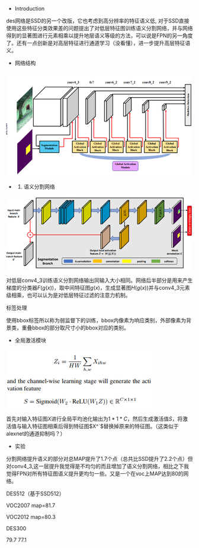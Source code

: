 * Introduction

des网络是SSD的另一个改版，它也考虑到高分辨率的特征语义低, 对于SSD直接使用这些特征分类效果差的问题提出了对低层特征图训练语义分割网络，并与网络得到的显著图进行元素相乘以提升地层语义等级的方法，可以说是FPN的另一角度了。还有一点创新是对高层特征进行通道学习（没看懂），进一步提升高层特征语义。

* 网络结构

![](/images/des1.PNG)

* 1. 语义分割网络

![](/images/des2.PNG)

对低层conv4_3训练语义分割网络输出同输入大小相同。网络后半部分是用来产生梯度的分类器$F(g(x))$，取中间特征图$g(x)$，生成显著图$H(g(x))$并与conv4_3元素级相乘，也可以认为是对低层特征过滤的注意力机制。

标签处理

使用bbox标签所以称为弱监督下的训练，bbox内像素为响应类别，外部像素为背景类，重叠bbox的部分取尺寸小的bbox对应的类别。

* 全局激活模块

![](/images/des3.PNG)

首先对输入特征图$X$进行全局平均池化输出为$1 *1 *C$，然后生成激活值$S$，将激活值与输入特征图相乘后得到特征图$X^`$替换掉原来的特征图。（这类似于alexnet的通道抑制吗？）

* 实验

分割网络提升语义的部分对总MAP提升了1.7个点（总共比SSD提升了2.2个点）但对conv4_3,这一层提升我觉得是不均匀的而且增加了语义分割网络，相比之下我觉得FPN对所有特征图语义提升更均匀一些。又是一个在voc上MAP达到80的网络。

DES512（基于SSD512）
 
 VOC2007  map=81.7
 
 VOC2012 map=80.3

DES300

79.7  77.1
